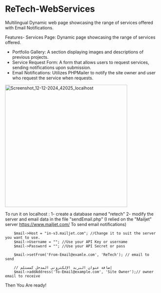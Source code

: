 # ReTech-WebServices
Multilingual Dynamic web page showcasing the range of services offered with Email Notifications.

Features- Services Page: Dynamic page showcasing the range of services offered.
- Portfolio Gallery: A section displaying images and descriptions of previous projects.
- Service Request Form: A form that allows users to request services, sending notifications upon submission.
- Email Notifications: Utilizes PHPMailer to notify the site owner and user who request the service when requests.

<img src="https://github.com/user-attachments/assets/4c69fdb0-1b20-4bed-915e-e2fb7b7f9f3b" alt="Screenshot_12-12-2024_42025_localhost" width="400" height="auto">


To run it on localhost :
1- create a database named "retech"
2- modify the server and email data in the file "sendEmail.php"
(I relied on the "Mailjet" server
https://www.mailjet.com/
To send email notifications)

        $mail->Host = "in-v3.mailjet.com"; //Change it to suit the server you want to use.
        $mail->Username = ""; //Use your API Key or username
        $mail->Password = ""; //Use your API Secret or pass

        $mail->setFrom('From-Email@examle.com', 'ReTech'); // email to send

        // إضافة عنوان البريد الإلكتروني المدخل كمستلم
        $mail->addAddress('To-Email@example.com', 'Site Owner');// owner email to receive


Then You Are ready!
